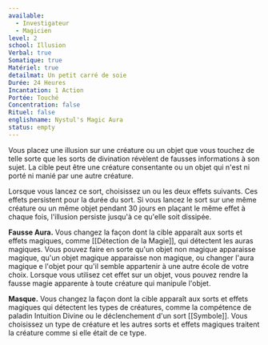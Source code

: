 ```yaml
---
available:
  - Investigateur
  - Magicien
level: 2
school: Illusion
Verbal: true
Somatique: true
Matériel: true
detailmat: Un petit carré de soie
Durée: 24 Heures
Incantation: 1 Action
Portée: Touché
Concentration: false
Rituel: false
englishname: Nystul's Magic Aura
status: empty
---
```

Vous placez une illusion sur une créature ou un objet que vous touchez de telle sorte que les sorts de divination révèlent de fausses informations à son sujet. La cible peut être une créature consentante ou un objet qui n'est ni porté ni manié par une autre créature.

Lorsque vous lancez ce sort, choisissez un ou les deux effets suivants. Ces effets persistent pour la durée du sort. Si vous lancez le sort sur une même créature ou un même objet pendant 30 jours en plaçant le même effet à chaque fois, l'illusion persiste jusqu'à ce qu'elle soit dissipée.

**Fausse Aura.** Vous changez la façon dont la cible apparaît aux sorts et effets magiques, comme [[Détection de la Magie]], qui détectent les auras magiques. Vous pouvez faire en sorte qu'un objet non magique apparaisse magique, qu'un objet magique apparaisse non magique, ou changer l'aura magique e l'objet pour qu'il semble appartenir à une autre école de votre choix. Lorsque vous utilisez cet effet sur un objet, vous pouvez rendre la fausse magie apparente à toute créature qui manipule l'objet.

**Masque.** Vous  changez la façon dont la cible apparaît aux sorts et effets magiques qui détectent les types de créatures, comme la compétence de paladin Intuition Divine ou le déclenchement d'un sort [[Symbole]]. Vous choisissez un type de créature et les autres sorts et effets magiques traitent la créature comme si elle était de ce type.
